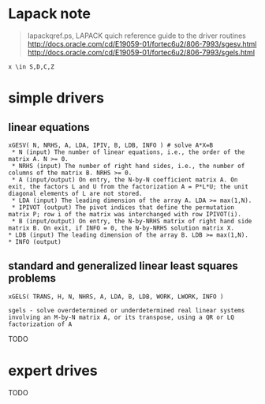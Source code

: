 Lapack note
===

> lapackqref.ps, LAPACK quich reference guide to the driver routines  
> http://docs.oracle.com/cd/E19059-01/fortec6u2/806-7993/sgesv.html  
> http://docs.oracle.com/cd/E19059-01/fortec6u2/806-7993/sgels.html  

```
x \in S,D,C,Z
```

# simple drivers

## linear equations
```
xGESV( N, NRHS, A, LDA, IPIV, B, LDB, INFO ) # solve A*X=B
 * N (input) The number of linear equations, i.e., the order of the matrix A. N >= 0.
 * NRHS (input) The number of right hand sides, i.e., the number of columns of the matrix B. NRHS >= 0.
 * A (input/output) On entry, the N-by-N coefficient matrix A. On exit, the factors L and U from the factorization A = P*L*U; the unit diagonal elements of L are not stored.
 * LDA (input) The leading dimension of the array A. LDA >= max(1,N).
 * IPIVOT (output) The pivot indices that define the permutation matrix P; row i of the matrix was interchanged with row IPIVOT(i).
 * B (input/output) On entry, the N-by-NRHS matrix of right hand side matrix B. On exit, if INFO = 0, the N-by-NRHS solution matrix X.
* LDB (input) The leading dimension of the array B. LDB >= max(1,N).
* INFO (output) 
```

## standard and generalized linear least squares problems
```
xGELS( TRANS, H, N, NHRS, A, LDA, B, LDB, WORK, LWORK, INFO )

sgels - solve overdetermined or underdetermined real linear systems involving an M-by-N matrix A, or its transpose, using a QR or LQ factorization of A
```

TODO

# expert drives

TODO
